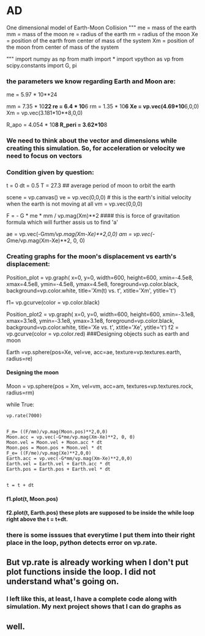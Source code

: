 # AD
One dimensional model of Earth-Moon Collision
""" 
me = mass of the earth
mm = mass of the moon
re = radius of the earth
rm = radius of the moon
Xe = position of the earth from center of mass of the system
Xm = position of the moon from center of mass of the system

"""
import numpy as np
from math import *
import vpython as vp
from scipy.constants import G, pi

### the parameters we know regarding Earth and Moon are:

me = 5.97 * 10**24

mm = 7.35 * 10**22
re = 6.4 * 10**6
rm = 1.35 * 10**6
Xe = vp.vec(4.69*10**6,0,0)
Xm = vp.vec(3.181*10**8,0,0)

R_apo = 4.054 * 10**8
R_peri = 3.62*10**8
### We need to think about the vector and dimensions while creating this simulation. So, for acceleration or velocity we need to focus on vectors
### Condition given by question:
t = 0
dt = 0.5
T = 27.3               ## average period of moon to orbit the earth

scene = vp.canvas()
ve = vp.vec(0,0,0) # this is the earth's initial velocity when the earth is not moving at all
vm = vp.vec(0,0,0)

F = - G * me * mm / vp.mag(Xm)**2 #### this is force of gravitation formula which will further assis us to find 'a'

ae = vp.vec(-G*mm/vp.mag(Xm-Xe)**2,0,0)
am = vp.vec(-G*me/vp.mag(Xm-Xe)**2, 0, 0)
### Creating graphs for the moon's displacement vs earth's displacement:

Position_plot = vp.graph( x=0, y=0, width=600, height=600,
                       xmin=-4.5e8, xmax=4.5e8,
                       ymin=-4.5e8, ymax=4.5e8,
                       foreground=vp.color.black,
                       background=vp.color.white,
                       title='Xm(t) vs. t',
                       xtitle='Xm',
                       ytitle='t')

f1= vp.gcurve(color = vp.color.black)

Position_plot2 = vp.graph( x=0, y=0, width=600, height=600,
                       xmin=-3.1e8, xmax=3.1e8,
                       ymin=-3.1e8, ymax=3.1e8,
                       foreground=vp.color.black,
                       background=vp.color.white,
                       title='Xe vs. t',
                       xtitle='Xe',
                       ytitle='t')
f2 = vp.gcurve(color = vp.color.red)
###Designing objects such as earth and moon

Earth =vp.sphere(pos=Xe,
              vel=ve,
              acc=ae,
              texture=vp.textures.earth,
              radius=re)
#### Designing the moon
Moon = vp.sphere(pos = Xm,
                vel=vm,
                acc=am,
                textures=vp.textures.rock,
                radius=rm)

while True:
    
    vp.rate(7000)
   
    
    F_m= ((F/mm)/vp.mag(Moon.pos)**2,0,0)
    Moon.acc = vp.vec(-G*me/vp.mag(Xm-Xe)**2, 0, 0) 
    Moon.vel = Moon.vel + Moon.acc * dt
    Moon.pos = Moon.pos + Moon.vel * dt
    F_e= ((F/me)/vp.mag(Xe)**2,0,0)
    Earth.acc = vp.vec(-G*mm/vp.mag(Xm-Xe)**2,0,0)
    Earth.vel = Earth.vel + Earth.acc * dt
    Earth.pos = Earth.pos + Earth.vel * dt
    
   
    t = t + dt 


####    f1.plot(t, Moon.pos)
 ####   f2.plot(t, Earth.pos) these plots are supposed to be inside the while loop right above the t = t+dt.
### there is some isssues that everytime I put them into their right place in the loop, python detects error on vp.rate.
## But vp.rate is already working when I don't put plot functions inside the loop. I did not understand what's going on.
    
### I left like this, at least, I have a complete code along with simulation. My next project shows that I can do graphs as 
## well.
